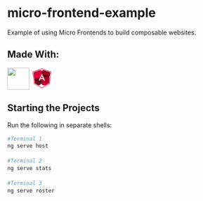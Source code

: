 # micro-frontend-example
Example of using Micro Frontends to build composable websites.

## Made With:
<a title="Angular Material" alt="Angular Material" href="https://material.angular.io/"><img src="https://material.angular.io/assets/img/angular-material-logo.svg" style="height: 50px; width: 50px; vertical-align: middle"/></a> <a alt="Angular Architects"  title="Angular Architects" href="https://www.angulararchitects.io/aktuelles/dynamic-module-federation-with-angular/"><img src="./imgs/aa.png" style="height: 50px; width: 50px; vertical-align: middle"/></a>

## Starting the Projects
Run the following in separate shells:
```sh
#Terminal 1
ng serve host

#Terminal 2
ng serve stats

#Terminal 3
ng serve roster
```
